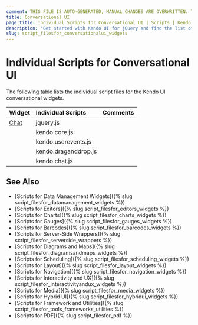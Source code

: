 ```yaml
---
comment: THIS FILE IS AUTO-GENERATED, MANUAL CHANGES ARE OVERWRITTEN. TO UPDATE THE CONTENT, UPDATE COMPONENT DEPENDENCIES AND RUN `rake js_dependencies`.
title: Conversational UI
page_title: Individual Scripts for Conversational UI | Scripts | Kendo UI for jQuery
description: "Get started with Kendo UI for jQuery and find the list of required script files for the Kendo UI Conversational UI"
slug: script_filesfor_conversationalui_widgets
---
```


# Individual Scripts for Conversational UI

The following table lists the individual script files for the Kendo UI conversational widgets.&nbsp;&nbsp;

| Widget | Individual Scripts | Comments |
| :---   | :---         | :---     |
| [Chat](http://demos.telerik.com/kendo-ui/chat/index) | jquery.js | |
| | kendo.core.js | |
| | kendo.userevents.js | |
| | kendo.draganddrop.js | |
| | kendo.chat.js | |

## See Also

+ [Scripts for Data Management Widgets]({% slug script_filesfor_datamanagement_widgets %})
+ [Scripts for Editors]({% slug script_filesfor_editors_widgets %})
+ [Scripts for Charts]({% slug script_filesfor_charts_widgets %})
+ [Scripts for Gauges]({% slug script_filesfor_gauges_widgets %})
+ [Scripts for Barcodes]({% slug script_filesfor_barcodes_widgets %})
+ [Scripts for Server-Side Wrappers]({% slug script_filesfor_serverside_wrappers %})
+ [Scripts for Diagrams and Maps]({% slug script_filesfor_diagramsandmaps_widgets %})
+ [Scripts for Scheduling]({% slug script_filesfor_scheduling_widgets %})
+ [Scripts for Layout]({% slug script_filesfor_layout_widgets %})
+ [Scripts for Navigation]({% slug script_filesfor_navigation_widgets %})
+ [Scripts for Interactivity and UX]({% slug script_filesfor_interactivityandux_widgets %})
+ [Scripts for Media]({% slug script_filesfor_media_widgets %})
+ [Scripts for Hybrid UI]({% slug script_filesfor_hybridui_widgets %})
+ [Scripts for Framework and Utilities]({% slug script_filesfor_tools_frameworks_utilities %})
+ [Scripts for PDF]({% slug script_filesfor_pdf %})
